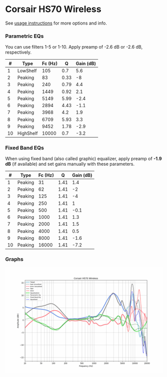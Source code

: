 # Corsair HS70 Wireless
See [usage instructions](https://github.com/jaakkopasanen/AutoEq#usage) for more options and info.

### Parametric EQs
You can use filters 1-5 or 1-10. Apply preamp of -2.6 dB or -2.6 dB, respectively.

|   # | Type      |   Fc (Hz) |    Q |   Gain (dB) |
|-----|-----------|-----------|------|-------------|
|   1 | LowShelf  |       105 | 0.7  |         5.6 |
|   2 | Peaking   |        83 | 0.33 |        -8   |
|   3 | Peaking   |       240 | 0.79 |         4.4 |
|   4 | Peaking   |      1449 | 0.92 |         2.1 |
|   5 | Peaking   |      5149 | 5.99 |        -2.4 |
|   6 | Peaking   |      2894 | 4.43 |        -1.1 |
|   7 | Peaking   |      3968 | 4.2  |         1.9 |
|   8 | Peaking   |      6709 | 5.93 |         3.3 |
|   9 | Peaking   |      9452 | 1.78 |        -2.9 |
|  10 | HighShelf |     10000 | 0.7  |        -3.2 |

### Fixed Band EQs
When using fixed band (also called graphic) equalizer, apply preamp of **-1.9 dB** (if available) and set gains manually with these parameters.

|   # | Type    |   Fc (Hz) |    Q |   Gain (dB) |
|-----|---------|-----------|------|-------------|
|   1 | Peaking |        31 | 1.41 |         1.4 |
|   2 | Peaking |        62 | 1.41 |        -2   |
|   3 | Peaking |       125 | 1.41 |        -4   |
|   4 | Peaking |       250 | 1.41 |         1   |
|   5 | Peaking |       500 | 1.41 |        -0.1 |
|   6 | Peaking |      1000 | 1.41 |         1.3 |
|   7 | Peaking |      2000 | 1.41 |         1.5 |
|   8 | Peaking |      4000 | 1.41 |         0.5 |
|   9 | Peaking |      8000 | 1.41 |        -1.6 |
|  10 | Peaking |     16000 | 1.41 |        -7.2 |

### Graphs
![](./Corsair%20HS70%20Wireless.png)
